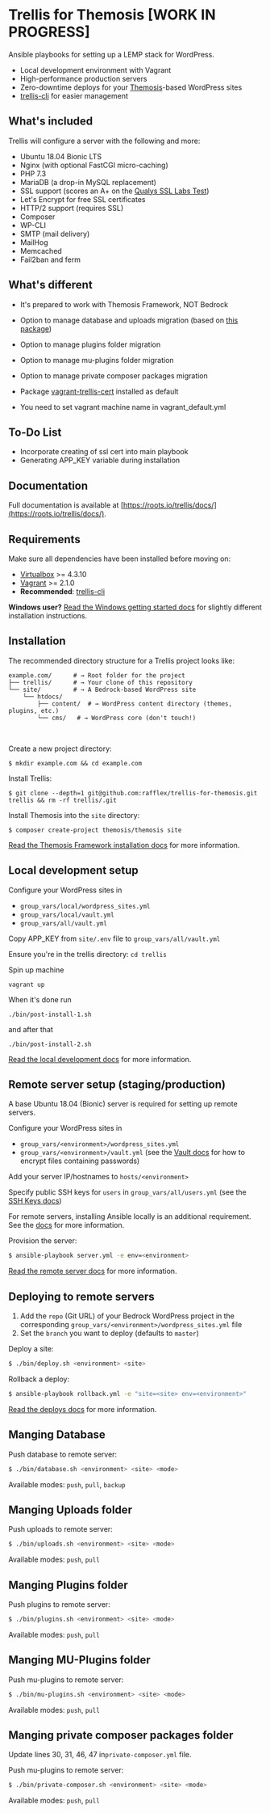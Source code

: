 # Trellis for Themosis [WORK IN PROGRESS]


Ansible playbooks for setting up a LEMP stack for WordPress.

- Local development environment with Vagrant
- High-performance production servers
- Zero-downtime deploys for your [Themosis](https://framework.themosis.com/)-based WordPress sites
- [trellis-cli](https://github.com/roots/trellis-cli) for easier management

## What's included

Trellis will configure a server with the following and more:

* Ubuntu 18.04 Bionic LTS
* Nginx (with optional FastCGI micro-caching)
* PHP 7.3
* MariaDB (a drop-in MySQL replacement)
* SSL support (scores an A+ on the [Qualys SSL Labs Test](https://www.ssllabs.com/ssltest/))
* Let's Encrypt for free SSL certificates
* HTTP/2 support (requires SSL)
* Composer
* WP-CLI
* SMTP (mail delivery)
* MailHog
* Memcached
* Fail2ban and ferm

## What's different
* It's prepared to work with Themosis Framework, NOT Bedrock
* Option to manage database and uploads migration (based on [this package](https://github.com/valentinocossar/trellis-database-uploads-migration))
* Option to manage plugins folder migration
* Option to manage mu-plugins folder migration

* Option to manage private composer packages migration
* Package [vagrant-trellis-cert](https://github.com/TypistTech/vagrant-trellis-cert) installed as default
* You need to set vagrant machine name in vagrant_default.yml

## To-Do List
* Incorporate creating of ssl cert into main playbook
* Generating APP_KEY variable during installation


## Documentation

Full documentation is available at [https://roots.io/trellis/docs/](https://roots.io/trellis/docs/).

## Requirements

Make sure all dependencies have been installed before moving on:

* [Virtualbox](https://www.virtualbox.org/wiki/Downloads) >= 4.3.10
* [Vagrant](https://www.vagrantup.com/downloads.html) >= 2.1.0
* **Recommended**: [trellis-cli](https://github.com/roots/trellis-cli)

**Windows user?** [Read the Windows getting started docs](https://roots.io/getting-started/docs/windows-development-environment-trellis/) for slightly different installation instructions.

## Installation

The recommended directory structure for a Trellis project looks like:

```shell
example.com/      # → Root folder for the project
├── trellis/      # → Your clone of this repository
└── site/         # → A Bedrock-based WordPress site
    └── htdocs/
        ├── content/  # → WordPress content directory (themes, plugins, etc.)
        └── cms/   # → WordPress core (don't touch!)
```
<br>

Create a new project directory:
```shell
$ mkdir example.com && cd example.com
```
Install Trellis:
```shell
$ git clone --depth=1 git@github.com:rafflex/trellis-for-themosis.git trellis && rm -rf trellis/.git
```
Install Themosis into the `site` directory:
```shell
$ composer create-project themosis/themosis site
```

[Read the Themosis Framework installation docs](https://framework.themosis.com/docs/2.0/installation) for more information.

## Local development setup

Configure your WordPress sites in
- `group_vars/local/wordpress_sites.yml`
- `group_vars/local/vault.yml`
- `group_vars/all/vault.yml`

Copy APP_KEY from `site/.env` file to `group_vars/all/vault.yml`

Ensure you're in the trellis directory: `cd trellis`

Spin up machine
```shell
vagrant up
```

When it's done run
```shell
./bin/post-install-1.sh
```
and after that
```shell
./bin/post-install-2.sh
```

[Read the local development docs](https://roots.io/trellis/docs/local-development-setup/) for more information.

## Remote server setup (staging/production)

A base Ubuntu 18.04 (Bionic) server is required for setting up remote servers.

Configure your WordPress sites in
- `group_vars/<environment>/wordpress_sites.yml`
- `group_vars/<environment>/vault.yml` (see the [Vault docs](https://roots.io/trellis/docs/vault/) for how to encrypt files containing passwords)

Add your server IP/hostnames to `hosts/<environment>`

Specify public SSH keys for `users` in `group_vars/all/users.yml` (see the [SSH Keys docs](https://roots.io/trellis/docs/ssh-keys/))

For remote servers, installing Ansible locally is an additional requirement. See the [docs](https://roots.io/trellis/docs/remote-server-setup/#requirements) for more information.

Provision the server:
```bash
$ ansible-playbook server.yml -e env=<environment>
```

[Read the remote server docs](https://roots.io/trellis/docs/remote-server-setup/) for more information.

## Deploying to remote servers

1. Add the `repo` (Git URL) of your Bedrock WordPress project in the corresponding `group_vars/<environment>/wordpress_sites.yml` file
2. Set the `branch` you want to deploy (defaults to `master`)

Deploy a site:
```bash
$ ./bin/deploy.sh <environment> <site>
```

Rollback a deploy:
```bash
$ ansible-playbook rollback.yml -e "site=<site> env=<environment>"
```

[Read the deploys docs](https://roots.io/trellis/docs/deploys/) for more information.

## Manging Database

Push database to remote server:
```bash
$ ./bin/database.sh <environment> <site> <mode>
```
Available modes: `push`, `pull`, `backup`

## Manging Uploads folder

Push uploads to remote server:
```bash
$ ./bin/uploads.sh <environment> <site> <mode>
```
Available modes: `push`, `pull`

## Manging Plugins folder

Push plugins to remote server:
```bash
$ ./bin/plugins.sh <environment> <site> <mode>
```
Available modes: `push`, `pull`

## Manging MU-Plugins folder

Push mu-plugins to remote server:
```bash
$ ./bin/mu-plugins.sh <environment> <site> <mode>
```
Available modes: `push`, `pull`

## Manging private composer packages folder

Update lines 30, 31, 46, 47 in`private-composer.yml` file.

Push mu-plugins to remote server:
```bash
$ ./bin/private-composer.sh <environment> <site> <mode>
```
Available modes: `push`, `pull`
